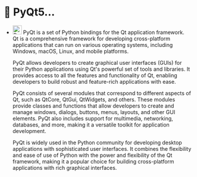# 📌 PyQt5...
- <img src="https://th.bing.com/th/id/OIP.gQ9rSFt3Vt8-IVkHiaSvPQAAAA?pid=ImgDet&rs=1" width="24px" height="24px" title="PyQt"> PyQt is a set of Python bindings for the Qt application framework. Qt is a comprehensive framework for developing cross-platform applications that can run on various operating systems, including Windows, macOS, Linux, and mobile platforms.

  PyQt allows developers to create graphical user interfaces (GUIs) for their Python applications using Qt's powerful set of tools and libraries. It provides access to all the features and functionality of Qt, enabling developers to build robust and feature-rich applications with ease.

  PyQt consists of several modules that correspond to different aspects of Qt, such as QtCore, QtGui, QtWidgets, and others. These modules provide classes and functions that allow developers to create and manage windows, dialogs, buttons, menus, layouts, and other GUI elements. PyQt also includes support for multimedia, networking, databases, and more, making it a versatile toolkit for application development.

  PyQt is widely used in the Python community for developing desktop applications with sophisticated user interfaces. It combines the flexibility and ease of use of Python with the power and flexibility of the Qt framework, making it a popular choice for building cross-platform applications with rich graphical interfaces.